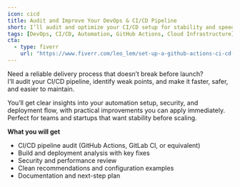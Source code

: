 ```yaml
---
icon: cicd
title: Audit and Improve Your DevOps & CI/CD Pipeline
short: I’ll audit and optimize your CI/CD setup for stability and speed
tags: [DevOps, CI/CD, Automation, GitHub Actions, Cloud Infrastructure]
cta:
  - type: fiverr
    url: "https://www.fiverr.com/leo_lem/set-up-a-github-actions-ci-cd-pipeline-for-your-project"
---
```


Need a reliable delivery process that doesn’t break before launch?  
I’ll audit your CI/CD pipeline, identify weak points, and make it faster, safer, and easier to maintain.

You’ll get clear insights into your automation setup, security, and deployment flow, with practical improvements you can apply immediately. Perfect for teams and startups that want stability before scaling.

**What you will get**
- CI/CD pipeline audit (GitHub Actions, GitLab CI, or equivalent)
- Build and deployment analysis with key fixes
- Security and performance review
- Clean recommendations and configuration examples
- Documentation and next-step plan